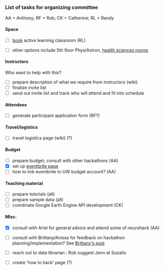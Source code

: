 ### List of tasks for organizing committee

AA = Anthony; RF = Rob; CK = Catherine; RL = Randy

#### Space 

- [ ] [book](http://www.lib.washington.edu/ougl/learning-spaces/active-learning-classrooms) active learning classroom (RL)
- [ ] other options include 5th floor Phys/Astron, [health sciences rooms](https://depts.washington.edu/hsasf/instructional-support/hsrr/)
 


#### Instructors 

Who want to help with this?

- [ ] prepare description of what we require from instructors (wiki)
- [ ] finalize invite list
- [ ] send out invite list and track who will attend and fit into schedule

#### Attendees

- [ ] generate participant application form (RF?) 

#### Travel/logistics

- [ ] travel logistics page (wiki) (?)

#### Budget

- [ ] prepare budget; consult with other hackathons (AA)
- [x] set up [eventbrite page](https://www.eventbrite.com/e/geohackweek-2016-tickets-26664692814)
- [ ] how to link eventbrite to UW budget account? (AA) 

#### Teaching material

- [ ] prepare tutorials (all)
- [ ] prepare sample data (all)
- [ ] coordinate Google Earth Engine API development (CK)
 
#### Misc.

- [x] consult with Ariel for general advice and attend some of neurohack (AA)
- [ ] consult with Brittany/Anissa for feedback on hackathon planning/implementation? See [Brittany's post](http://astrohackweek.org/blog/ethnographic-notes.html)
- [ ] reach out to data librarian : Rob suggest Jenn at Suzallo
- [ ] create 'how to hack' page (?)


 
